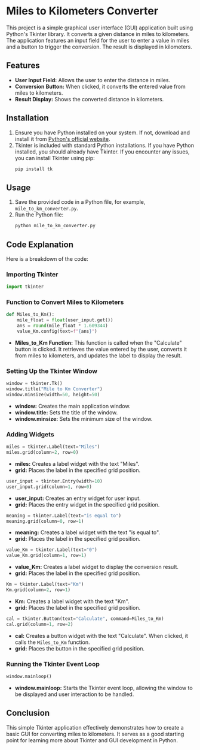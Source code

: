 # Miles to Kilometers Converter

This project is a simple graphical user interface (GUI) application built using 
Python's Tkinter library. It converts a given distance in miles to kilometers. 
The application features an input field for the user to enter a value in miles 
and a button to trigger the conversion. The result is displayed in kilometers.

## Features

- **User Input Field:** Allows the user to enter the distance in miles.
- **Conversion Button:** When clicked, it converts the entered value from miles 
to kilometers.
- **Result Display:** Shows the converted distance in kilometers.

## Installation

1. Ensure you have Python installed on your system. If not, download and install
it from [Python's official website](https://www.python.org/).
2. Tkinter is included with standard Python installations. If you have
Python installed, you should already have Tkinter. If you encounter any issues, you can install Tkinter using pip:
    ```bash
    pip install tk
    ```

## Usage

1. Save the provided code in a Python file, for example, `mile_to_km_converter.py`.
2. Run the Python file:
    ```bash
    python mile_to_km_converter.py
    ```

## Code Explanation

Here is a breakdown of the code:

### Importing Tkinter

```python
import tkinter
```

### Function to Convert Miles to Kilometers

```python
def Miles_to_Km():
    mile_float = float(user_input.get())
    ans = round(mile_float * 1.609344)
    value_Km.config(text=f"{ans}")
```

- **Miles_to_Km Function:** This function is called when the "Calculate" button
is clicked. It retrieves the value entered by the user, converts it from miles to
kilometers, and updates the label to display the result.

### Setting Up the Tkinter Window

```python
window = tkinter.Tk()
window.title("Mile to Km Converter")
window.minsize(width=50, height=50)
```

- **window:** Creates the main application window.
- **window.title:** Sets the title of the window.
- **window.minsize:** Sets the minimum size of the window.

### Adding Widgets

```python
miles = tkinter.Label(text="Miles")
miles.grid(column=2, row=0)
```

- **miles:** Creates a label widget with the text "Miles".
- **grid:** Places the label in the specified grid position.

```python
user_input = tkinter.Entry(width=10)
user_input.grid(column=1, row=0)
```

- **user_input:** Creates an entry widget for user input.
- **grid:** Places the entry widget in the specified grid position.

```python
meaning = tkinter.Label(text="is equal to")
meaning.grid(column=0, row=1)
```

- **meaning:** Creates a label widget with the text "is equal to".
- **grid:** Places the label in the specified grid position.

```python
value_Km = tkinter.Label(text="0")
value_Km.grid(column=1, row=1)
```

- **value_Km:** Creates a label widget to display the conversion result.
- **grid:** Places the label in the specified grid position.

```python
Km = tkinter.Label(text="Km")
Km.grid(column=2, row=1)
```

- **Km:** Creates a label widget with the text "Km".
- **grid:** Places the label in the specified grid position.

```python
cal = tkinter.Button(text="Calculate", command=Miles_to_Km)
cal.grid(column=1, row=2)
```

- **cal:** Creates a button widget with the text "Calculate". When clicked,
it calls the `Miles_to_Km` function.
- **grid:** Places the button in the specified grid position.

### Running the Tkinter Event Loop

```python
window.mainloop()
```

- **window.mainloop:** Starts the Tkinter event loop, allowing the window to
be displayed and user interaction to be handled.

## Conclusion

This simple Tkinter application effectively demonstrates how to create a basic 
GUI for converting miles to kilometers. It serves as a good starting point for
learning more about Tkinter and GUI development in Python.